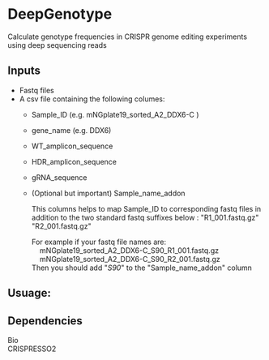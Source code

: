# DeepGenotype
Calculate genotype frequencies in CRISPR genome editing experiments using deep sequencing reads

## Inputs
- Fastq files
- A csv file containing the following columes:
  - Sample_ID (e.g. mNGplate19_sorted_A2_DDX6-C )
  - gene_name (e.g. DDX6)
  - WT_amplicon_sequence
  - HDR_amplicon_sequence
  - gRNA_sequence
  - (Optional but important) Sample_name_addon    
    
      This columns helps to map Sample_ID to corresponding fastq files in addition to the two standard fastq suffixes below :
      "R1_001.fastq.gz"
      "R2_001.fastq.gz"
      
      For example if your fastq file names are:  
      &nbsp;&nbsp;&nbsp; mNGplate19_sorted_A2_DDX6-C_S90_R1_001.fastq.gz  
      &nbsp;&nbsp;&nbsp; mNGplate19_sorted_A2_DDX6-C_S90_R2_001.fastq.gz  
      Then you should add "_S90_" to the "Sample_name_addon" column

## Usuage:

## Dependencies
Bio   
CRISPRESSO2
  
